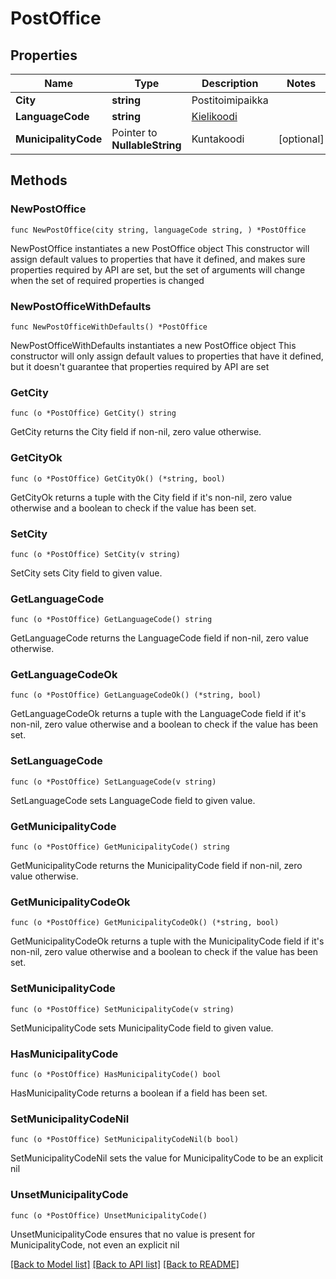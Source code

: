 # PostOffice

## Properties

Name | Type | Description | Notes
------------ | ------------- | ------------- | -------------
**City** | **string** | Postitoimipaikka | 
**LanguageCode** | **string** | [Kielikoodi](/opendata-ytj-api/v3/description?code&#x3D;KIELI&amp;lang&#x3D;fi)  | 
**MunicipalityCode** | Pointer to **NullableString** | Kuntakoodi | [optional] 

## Methods

### NewPostOffice

`func NewPostOffice(city string, languageCode string, ) *PostOffice`

NewPostOffice instantiates a new PostOffice object
This constructor will assign default values to properties that have it defined,
and makes sure properties required by API are set, but the set of arguments
will change when the set of required properties is changed

### NewPostOfficeWithDefaults

`func NewPostOfficeWithDefaults() *PostOffice`

NewPostOfficeWithDefaults instantiates a new PostOffice object
This constructor will only assign default values to properties that have it defined,
but it doesn't guarantee that properties required by API are set

### GetCity

`func (o *PostOffice) GetCity() string`

GetCity returns the City field if non-nil, zero value otherwise.

### GetCityOk

`func (o *PostOffice) GetCityOk() (*string, bool)`

GetCityOk returns a tuple with the City field if it's non-nil, zero value otherwise
and a boolean to check if the value has been set.

### SetCity

`func (o *PostOffice) SetCity(v string)`

SetCity sets City field to given value.


### GetLanguageCode

`func (o *PostOffice) GetLanguageCode() string`

GetLanguageCode returns the LanguageCode field if non-nil, zero value otherwise.

### GetLanguageCodeOk

`func (o *PostOffice) GetLanguageCodeOk() (*string, bool)`

GetLanguageCodeOk returns a tuple with the LanguageCode field if it's non-nil, zero value otherwise
and a boolean to check if the value has been set.

### SetLanguageCode

`func (o *PostOffice) SetLanguageCode(v string)`

SetLanguageCode sets LanguageCode field to given value.


### GetMunicipalityCode

`func (o *PostOffice) GetMunicipalityCode() string`

GetMunicipalityCode returns the MunicipalityCode field if non-nil, zero value otherwise.

### GetMunicipalityCodeOk

`func (o *PostOffice) GetMunicipalityCodeOk() (*string, bool)`

GetMunicipalityCodeOk returns a tuple with the MunicipalityCode field if it's non-nil, zero value otherwise
and a boolean to check if the value has been set.

### SetMunicipalityCode

`func (o *PostOffice) SetMunicipalityCode(v string)`

SetMunicipalityCode sets MunicipalityCode field to given value.

### HasMunicipalityCode

`func (o *PostOffice) HasMunicipalityCode() bool`

HasMunicipalityCode returns a boolean if a field has been set.

### SetMunicipalityCodeNil

`func (o *PostOffice) SetMunicipalityCodeNil(b bool)`

 SetMunicipalityCodeNil sets the value for MunicipalityCode to be an explicit nil

### UnsetMunicipalityCode
`func (o *PostOffice) UnsetMunicipalityCode()`

UnsetMunicipalityCode ensures that no value is present for MunicipalityCode, not even an explicit nil

[[Back to Model list]](../README.md#documentation-for-models) [[Back to API list]](../README.md#documentation-for-api-endpoints) [[Back to README]](../README.md)


